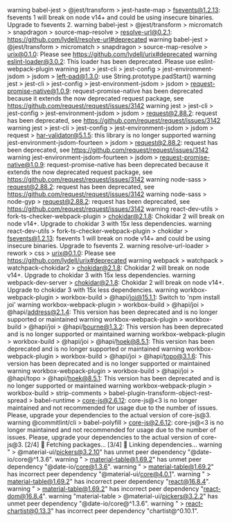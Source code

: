 warning babel-jest > @jest/transform > jest-haste-map > fsevents@1.2.13: fsevents 1 will break on node v14+ and could be using insecure binaries. Upgrade to fsevents 2.
warning babel-jest > @jest/transform > micromatch > snapdragon > source-map-resolve > resolve-url@0.2.1: https://github.com/lydell/resolve-url#deprecated
warning babel-jest > @jest/transform > micromatch > snapdragon > source-map-resolve > urix@0.1.0: Please see https://github.com/lydell/urix#deprecated
warning eslint-loader@3.0.2: This loader has been deprecated. Please use eslint-webpack-plugin
warning jest > jest-cli > jest-config > jest-environment-jsdom > jsdom > left-pad@1.3.0: use String.prototype.padStart()
warning jest > jest-cli > jest-config > jest-environment-jsdom > jsdom > request-promise-native@1.0.9: request-promise-native has been deprecated because it extends the now deprecated request package, see https://github.com/request/request/issues/3142
warning jest > jest-cli > jest-config > jest-environment-jsdom > jsdom > request@2.88.2: request has been deprecated, see https://github.com/request/request/issues/3142
warning jest > jest-cli > jest-config > jest-environment-jsdom > jsdom > request > har-validator@5.1.5: this library is no longer supported
warning jest-environment-jsdom-fourteen > jsdom > request@2.88.2: request has been deprecated, see https://github.com/request/request/issues/3142
warning jest-environment-jsdom-fourteen > jsdom > request-promise-native@1.0.9: request-promise-native has been deprecated because it extends the now deprecated request package, see https://github.com/request/request/issues/3142
warning node-sass > request@2.88.2: request has been deprecated, see https://github.com/request/request/issues/3142
warning node-sass > node-gyp > request@2.88.2: request has been deprecated, see https://github.com/request/request/issues/3142
warning react-dev-utils > fork-ts-checker-webpack-plugin > chokidar@2.1.8: Chokidar 2 will break on node v14+. Upgrade to chokidar 3 with 15x less dependencies.
warning react-dev-utils > fork-ts-checker-webpack-plugin > chokidar > fsevents@1.2.13: fsevents 1 will break on node v14+ and could be using insecure binaries. Upgrade to fsevents 2.
warning resolve-url-loader > rework > css > urix@0.1.0: Please see https://github.com/lydell/urix#deprecated
warning webpack > watchpack > watchpack-chokidar2 > chokidar@2.1.8: Chokidar 2 will break on node v14+. Upgrade to chokidar 3 with 15x less dependencies.
warning webpack-dev-server > chokidar@2.1.8: Chokidar 2 will break on node v14+. Upgrade to chokidar 3 with 15x less dependencies.
warning workbox-webpack-plugin > workbox-build > @hapi/joi@15.1.1: Switch to 'npm install joi'
warning workbox-webpack-plugin > workbox-build > @hapi/joi > @hapi/address@2.1.4: This version has been deprecated and is no longer supported or maintained
warning workbox-webpack-plugin > workbox-build > @hapi/joi > @hapi/bourne@1.3.2: This version has been deprecated and is no longer supported or maintained
warning workbox-webpack-plugin > workbox-build > @hapi/joi > @hapi/hoek@8.5.1: This version has been deprecated and is no longer supported or maintained
warning workbox-webpack-plugin > workbox-build > @hapi/joi > @hapi/topo@3.1.6: This version has been deprecated and is no longer supported or maintained
warning workbox-webpack-plugin > workbox-build > @hapi/joi > @hapi/topo > @hapi/hoek@8.5.1: This version has been deprecated and is no longer supported or maintained
warning workbox-webpack-plugin > workbox-build > strip-comments > babel-plugin-transform-object-rest-spread > babel-runtime > core-js@2.6.12: core-js@<3 is no longer maintained and not recommended for usage due to the number of issues. Please, upgrade your dependencies to the actual version of core-js@3.
warning @commitlint/cli > babel-polyfill > core-js@2.6.12: core-js@<3 is no longer maintained and not recommended for usage due to the number of issues. Please, upgrade your dependencies to the actual version of core-js@3.
[2/4] 🚚  Fetching packages...
[3/4] 🔗  Linking dependencies...
warning " > @material-ui/pickers@3.2.10" has unmet peer dependency "@date-io/core@^1.3.6".
warning " > material-table@1.69.2" has unmet peer dependency "@date-io/core@1.3.6".
warning " > material-table@1.69.2" has incorrect peer dependency "@material-ui/core@4.0.1".
warning " > material-table@1.69.2" has incorrect peer dependency "react@16.8.4".
warning " > material-table@1.69.2" has incorrect peer dependency "react-dom@16.8.4".
warning "material-table > @material-ui/pickers@3.2.2" has unmet peer dependency "@date-io/core@^1.3.6".
warning " > react-chartist@0.13.3" has incorrect peer dependency "chartist@^0.10.1".